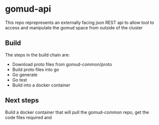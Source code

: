 # gomud-api

This repo reprepresents an externally facing json REST api to allow tool to access and manipulate the gomud space from outside of the cluster

## Build

The steps in the build chain are:

* Download proto files from gomud-common/proto
* Build proto files into go
* Go generate
* Go test
* Build into a docker container


## Next steps

Build a docker container that will pull the gomud-common repo, get the code files required and 